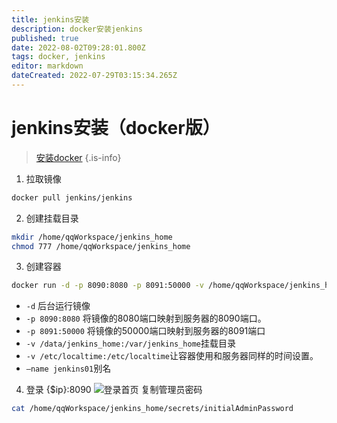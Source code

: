 ```yaml
---
title: jenkins安装
description: docker安装jenkins
published: true
date: 2022-08-02T09:28:01.800Z
tags: docker, jenkins
editor: markdown
dateCreated: 2022-07-29T03:15:34.265Z
---
```


# jenkins安装（docker版）
> [安装docker](http://1.13.17.66:3000/zh/%E4%BA%91%E5%8E%9F%E7%94%9F/docker/%E5%AE%89%E8%A3%85)
{.is-info}
1. 拉取镜像
```bash
docker pull jenkins/jenkins
```
2. 创建挂载目录
```bash
mkdir /home/qqWorkspace/jenkins_home
chmod 777 /home/qqWorkspace/jenkins_home
```
3. 创建容器
```bash
docker run -d -p 8090:8080 -p 8091:50000 -v /home/qqWorkspace/jenkins_home:/var/jenkins_home -v /etc/localtime:/etc/localtime --name jenkins01 jenkins/jenkins
```
- `-d` 后台运行镜像
- `-p 8090:8080` 将镜像的8080端口映射到服务器的8090端口。
- `-p 8091:50000` 将镜像的50000端口映射到服务器的8091端口
- `-v /data/jenkins_home:/var/jenkins_home`挂载目录
- `-v /etc/localtime:/etc/localtime`让容器使用和服务器同样的时间设置。
- `–name jenkins01`别名
4. 登录 {$ip}:8090
![登录首页](http://124.221.239.207:9000/wiki/jenkins-login.png "jenkins-login")
复制管理员密码
```bash
cat /home/qqWorkspace/jenkins_home/secrets/initialAdminPassword
```
